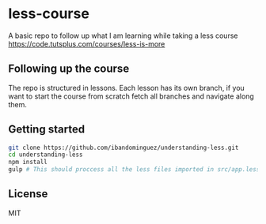 # less-course
A basic repo to follow up what I am learning while taking a less course https://code.tutsplus.com/courses/less-is-more

## Following up the course

The repo is structured in lessons. Each lesson has its own branch, if you want to start the course from scratch fetch all branches and navigate along them.

## Getting started

```sh
git clone https://github.com/ibandominguez/understanding-less.git
cd understanding-less
npm install
gulp # This should proccess all the less files imported in src/app.less
```

## License

MIT
